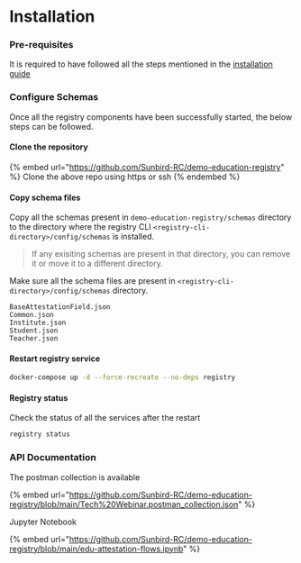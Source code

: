 # Installation

### **Pre-requisites**

It is required to have followed all the steps mentioned in the [installation guide](../../../developer-documentation/installation-guide.md)

### Configure Schemas

Once all the registry components have been successfully started, the below steps can be followed.

#### Clone the repository

{% embed url="https://github.com/Sunbird-RC/demo-education-registry" %}
Clone the above repo using https or ssh&#x20;
{% endembed %}

#### Copy schema files

Copy all the schemas present in `demo-education-registry/schemas` directory to the directory where the registry CLI `<registry-cli-directory>/config/schemas` is installed.&#x20;

> If any exisiting schemas are present in that directory, you can remove it or move it to a different directory.&#x20;

Make sure all the schema files are present in `<registry-cli-directory>/config/schemas` directory.&#x20;

```
BaseAttestationField.json
Common.json
Institute.json
Student.json
Teacher.json
```

#### Restart registry service

```bash
docker-compose up -d --force-recreate --no-deps registry
```

#### Registry status

Check the status of all the services after the restart

```bash
registry status
```

### API Documentation

The postman collection is available&#x20;

{% embed url="https://github.com/Sunbird-RC/demo-education-registry/blob/main/Tech%20Webinar.postman_collection.json" %}

Jupyter Notebook

{% embed url="https://github.com/Sunbird-RC/demo-education-registry/blob/main/edu-attestation-flows.ipynb" %}
